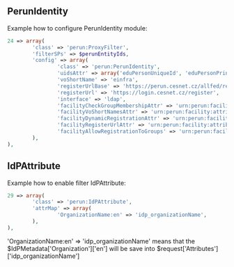 ## PerunIdentity

Example how to configure PerunIdentity module:
```php
24 => array(
        'class' => 'perun:ProxyFilter',
        'filterSPs' => $perunEntityIds,
        'config' => array(
                'class' => 'perun:PerunIdentity',
                'uidsAttr' => array('eduPersonUniqueId', 'eduPersonPrincipalName', 'eduPersonTargetedIDString', 'nameid', 'uid'),
                'voShortName' => 'einfra',
                'registerUrlBase' => 'https://perun.cesnet.cz/allfed/registrar',
                'registerUrl' => 'https://login.cesnet.cz/register',
                'interface' => 'ldap',
                'facilityCheckGroupMembershipAttr' => 'urn:perun:facility:attribute-def:def:checkGroupMembership',
                'facilityVoShortNamesAttr' => 'urn:perun:facility:attribute-def:virt:voShortNames',
                'facilityDynamicRegistrationAttr' => 'urn:perun:facility:attribute-def:def:dynamicRegistration',
                'facilityRegisterUrlAttr' => 'urn:perun:facility:attribute-def:def:registerUrl',
                'facilityAllowRegistrationToGroups' => 'urn:perun:facility:attribute-def:def:allowRegistration',
        ),
),
```


## IdPAttribute

Example how to enable filter IdPAttribute:

```php
29 => array(
        'class' => 'perun:IdPAttribute',
        'attrMap' => array(
                'OrganizationName:en' => 'idp_organizationName',
        ),
),
```

'OrganizationName:en' => 'idp_organizationName' means that the $IdPMetadata['Organization']['en'] will be save into 
$request['Attributes']['idp_organizationName']
